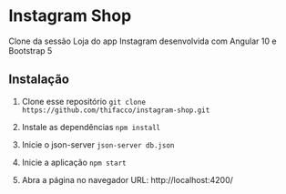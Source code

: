 # Instagram Shop
Clone da sessão Loja do app Instagram desenvolvida com Angular 10 e Bootstrap 5

## Instalação
1. Clone esse repositório
```git clone https://github.com/thifacco/instagram-shop.git```

2. Instale as dependências
```npm install```

3. Inicie o json-server
```json-server db.json```

4. Inicie a aplicação
```npm start```

5. Abra a página no navegador
URL: http://localhost:4200/

